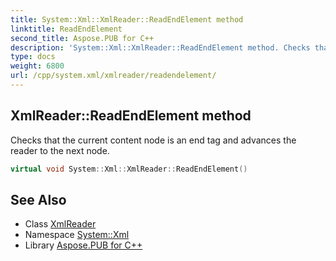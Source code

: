 ```yaml
---
title: System::Xml::XmlReader::ReadEndElement method
linktitle: ReadEndElement
second_title: Aspose.PUB for C++
description: 'System::Xml::XmlReader::ReadEndElement method. Checks that the current content node is an end tag and advances the reader to the next node in C++.'
type: docs
weight: 6800
url: /cpp/system.xml/xmlreader/readendelement/
---
```

## XmlReader::ReadEndElement method


Checks that the current content node is an end tag and advances the reader to the next node.

```cpp
virtual void System::Xml::XmlReader::ReadEndElement()
```


## See Also

* Class [XmlReader](../)
* Namespace [System::Xml](../../)
* Library [Aspose.PUB for C++](../../../)
